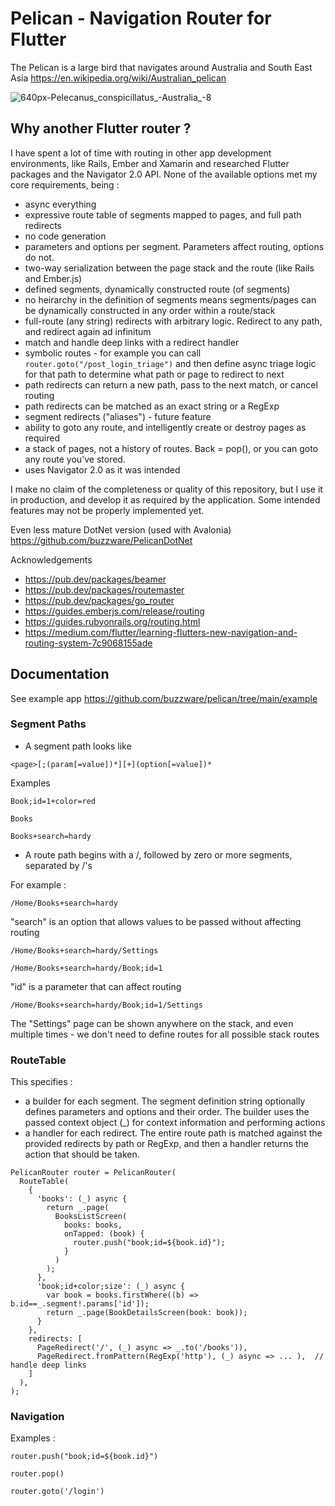 # Pelican - Navigation Router for Flutter

The Pelican is a large bird that navigates around Australia and South East Asia https://en.wikipedia.org/wiki/Australian_pelican 

![640px-Pelecanus_conspicillatus_-Australia_-8](https://github.com/user-attachments/assets/5bc30e5f-7a2a-4be4-9192-a56f4d410741)

## Why another Flutter router ?

I have spent a lot of time with routing in other app development environments, like Rails, Ember and Xamarin and researched Flutter packages and the Navigator 2.0 API.
None of the available options met my core requirements, being :

* async everything
* expressive route table of segments mapped to pages, and full path redirects
* no code generation
* parameters and options per segment. Parameters affect routing, options do not.
* two-way serialization between the page stack and the route (like Rails and Ember.js)
* defined segments, dynamically constructed route (of segments)
* no heirarchy in the definition of segments means segments/pages can be dynamically constructed in any order within a route/stack
* full-route (any string) redirects with arbitrary logic. Redirect to any path, and redirect again ad infinitum
* match and handle deep links with a redirect handler
* symbolic routes - for example you can call `router.goto("/post_login_triage")` and then define async triage logic for that path to determine what path or page to redirect to next
* path redirects can return a new path, pass to the next match, or cancel routing
* path redirects can be matched as an exact string or a RegExp
* segment redirects ("aliases") - future feature
* ability to goto any route, and intelligently create or destroy pages as required
* a stack of pages, not a history of routes. Back = pop(), or you can goto any route you've stored.
* uses Navigator 2.0 as it was intended

I make no claim of the completeness or quality of this repository, but I use it in production, and develop it as required by the application.
Some intended features may not be properly implemented yet.

Even less mature DotNet version (used with Avalonia) https://github.com/buzzware/PelicanDotNet

Acknowledgements
* https://pub.dev/packages/beamer
* https://pub.dev/packages/routemaster
* https://pub.dev/packages/go_router
* https://guides.emberjs.com/release/routing
* https://guides.rubyonrails.org/routing.html
* https://medium.com/flutter/learning-flutters-new-navigation-and-routing-system-7c9068155ade


## Documentation

See example app https://github.com/buzzware/pelican/tree/main/example

### Segment Paths

* A segment path looks like

```<page>[;(param[=value])*][+](option[=value])*```

Examples

```Book;id=1+color=red```

```Books```

```Books+search=hardy```

* A route path begins with a /, followed by zero or more segments, separated by /'s

For example :

```/Home/Books+search=hardy```

"search" is an option that allows values to be passed without affecting routing

```/Home/Books+search=hardy/Settings```

```/Home/Books+search=hardy/Book;id=1```

"id" is a parameter that can affect routing

```/Home/Books+search=hardy/Book;id=1/Settings```

The "Settings" page can be shown anywhere on the stack, and even multiple times - we don't need to define routes for all possible stack routes

### RouteTable

This specifies :
* a builder for each segment. The segment definition string optionally defines parameters and options and their order. The builder uses the passed context object (_) for context information and performing actions
* a handler for each redirect. The entire route path is matched against the provided redirects by path or RegExp, and then a handler returns the action that should be taken.

```
PelicanRouter router = PelicanRouter(
  RouteTable(
    {
      'books': (_) async {
        return _.page(
          BooksListScreen(
            books: books,
            onTapped: (book) {
              router.push("book;id=${book.id}");
            }
          )
        );
      },
      'book;id+color;size': (_) async {
        var book = books.firstWhere((b) => b.id==_.segment!.params['id']);
        return _.page(BookDetailsScreen(book: book));
      }
    },
    redirects: [
      PageRedirect('/', (_) async => _.to('/books')),
      PageRedirect.fromPattern(RegExp('http'), (_) async => ... ),  // handle deep links
    ]
  ),
);
```

### Navigation

Examples :

```router.push("book;id=${book.id}")```

```router.pop()```

```router.goto('/login')```


